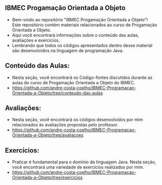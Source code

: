 ## IBMEC Progamação Orientada a Objeto
- Bem-vindo ao repositório "IBMEC Progamação Orientada a Objeto"! Este repositório contém materiais relacionados ao curso de Progamação Orientada a Objeto.
- Aqui você encontrará informações sobre o conteúdo das aulas, avaliações e exercícios.
- Lembrando que todos os códigos apresentados dentro desse material são desenvolvidos na linguagem de programação Java.


## Conteúdo das Aulas:
- Nesta seção, você encontrará os Código-fontes discutidos durante as aulas do curso de Progamação Orientada a Objeto do IBMEC.
- https://github.com/andre-costa-coelho/IBMEC-Programacao-Orientada-a-Objeto/tree/conteudo-das-aulas

## Avaliações:
- Nesta seção, você encontrará os códigos desenvolvidos por mim relacionados às avaliações propostas pelo professor.
- https://github.com/andre-costa-coelho/IBMEC-Programacao-Orientada-a-Objeto/tree/avaliacoes

## Exercícios:
- Praticar é fundamental para o domínio da linguagem Java. Nesta seção, você encontrará uma variedade de exercícios realizados por mim. 
- https://github.com/andre-costa-coelho/IBMEC-Programacao-Orientada-a-Objeto/tree/exercicios
